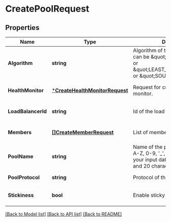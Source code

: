 # CreatePoolRequest

## Properties
Name | Type | Description | Notes
------------ | ------------- | ------------- | -------------
**Algorithm** | **string** | Algorithm of the pool. The algorithm can be \&quot;ROUND_ROBIN\&quot; or \&quot;LEAST_CONNECTIONS\&quot; or \&quot;SOURCE_IP\&quot; | [default to null]
**HealthMonitor** | [***CreateHealthMonitorRequest**](CreateHealthMonitorRequest.md) | Request for creating health check monitor. | [optional] [default to null]
**LoadBalancerId** | **string** | Id of the load balancer. | [optional] [default to null]
**Members** | [**[]CreateMemberRequest**](CreateMemberRequest.md) | List of members of the pool. | [optional] [default to null]
**PoolName** | **string** | Name of the pool. Only letters (a-z, A-Z, 0-9, &#39;_&#39;, &#39;.&#39;) are allowed and your input data must be between 6 and 20 characters. | [default to null]
**PoolProtocol** | **string** | Protocol of the pool. | [default to null]
**Stickiness** | **bool** | Enable sticky sessions. | [optional] [default to null]

[[Back to Model list]](../README.md#documentation-for-models) [[Back to API list]](../README.md#documentation-for-api-endpoints) [[Back to README]](../README.md)



